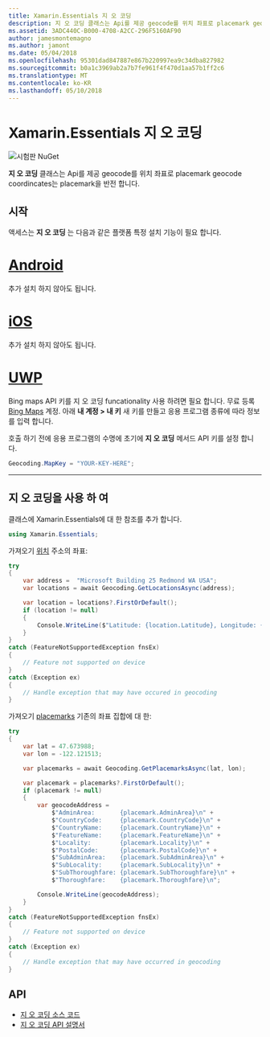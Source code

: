 ```yaml
---
title: Xamarin.Essentials 지 오 코딩
description: 지 오 코딩 클래스는 Api를 제공 geocode를 위치 좌표로 placemark geocode coordincates는 placemark을 반전 합니다.
ms.assetid: 3ADC440C-B000-4708-A2CC-296F5160AF90
author: jamesmontemagno
ms.author: jamont
ms.date: 05/04/2018
ms.openlocfilehash: 95301dad847887e867b220997ea9c34dba827982
ms.sourcegitcommit: b0a1c3969ab2a7b7fe961f4f470d1aa57b1ff2c6
ms.translationtype: MT
ms.contentlocale: ko-KR
ms.lasthandoff: 05/10/2018
---
```

# <a name="xamarinessentials-geocoding"></a>Xamarin.Essentials 지 오 코딩

![시험판 NuGet](~/media/shared/pre-release.png)

**지 오 코딩** 클래스는 Api를 제공 geocode를 위치 좌표로 placemark geocode coordincates는 placemark을 반전 합니다.

## <a name="getting-started"></a>시작

액세스는 **지 오 코딩** 는 다음과 같은 플랫폼 특정 설치 기능이 필요 합니다.

# <a name="androidtabandroid"></a>[Android](#tab/android)

추가 설치 하지 않아도 됩니다.

# <a name="iostabios"></a>[iOS](#tab/ios)

추가 설치 하지 않아도 됩니다.

# <a name="uwptabuwp"></a>[UWP](#tab/uwp)

Bing maps API 키를 지 오 코딩 funcationality 사용 하려면 필요 합니다. 무료 등록 [Bing Maps](https://www.bingmapsportal.com/) 계정. 아래 **내 계정 > 내 키** 새 키를 만들고 응용 프로그램 종류에 따라 정보를 입력 합니다.

호출 하기 전에 응용 프로그램의 수명에 초기에 **지 오 코딩** 메서드 API 키를 설정 합니다.

```csharp
Geocoding.MapKey = "YOUR-KEY-HERE";
```

-----

## <a name="using-geocoding"></a>지 오 코딩을 사용 하 여

클래스에 Xamarin.Essentials에 대 한 참조를 추가 합니다.

```csharp
using Xamarin.Essentials;
```

가져오기 [위치](xref:Xamarin.Essentials.Location) 주소의 좌표:

```csharp
try
{
    var address =  "Microsoft Building 25 Redmond WA USA";
    var locations = await Geocoding.GetLocationsAsync(address);

    var location = locations?.FirstOrDefault();
    if (location != null)
    {
        Console.WriteLine($"Latitude: {location.Latitude}, Longitude: {location.Longitude}");
    }
}
catch (FeatureNotSupportedException fnsEx)
{
    // Feature not supported on device
}
catch (Exception ex)
{
    // Handle exception that may have occured in geocoding
}
```

가져오기 [placemarks](xref:Xamarin.Essentials.Placemark) 기존의 좌표 집합에 대 한:

```csharp
try
{
    var lat = 47.673988;
    var lon = -122.121513;

    var placemarks = await Geocoding.GetPlacemarksAsync(lat, lon);

    var placemark = placemarks?.FirstOrDefault();
    if (placemark != null)
    {
        var geocodeAddress =
            $"AdminArea:       {placemark.AdminArea}\n" +
            $"CountryCode:     {placemark.CountryCode}\n" +
            $"CountryName:     {placemark.CountryName}\n" +
            $"FeatureName:     {placemark.FeatureName}\n" +
            $"Locality:        {placemark.Locality}\n" +
            $"PostalCode:      {placemark.PostalCode}\n" +
            $"SubAdminArea:    {placemark.SubAdminArea}\n" +
            $"SubLocality:     {placemark.SubLocality}\n" +
            $"SubThoroughfare: {placemark.SubThoroughfare}\n" +
            $"Thoroughfare:    {placemark.Thoroughfare}\n";

        Console.WriteLine(geocodeAddress);
    }
}
catch (FeatureNotSupportedException fnsEx)
{
    // Feature not supported on device
}
catch (Exception ex)
{
    // Handle exception that may have occurred in geocoding
}
```

## <a name="api"></a>API

- [지 오 코딩 소스 코드](https://github.com/xamarin/Essentials/tree/master/Xamarin.Essentials/Geocoding)
- [지 오 코딩 API 설명서](xref:Xamarin.Essentials.Geocoding)
